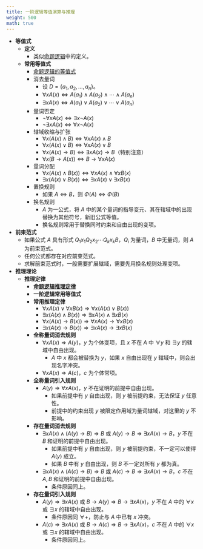 ```yaml
---
title: 一阶逻辑等值演算与推理
weight: 500
math: true
---
```


- **等值式**
    - **定义**
        - 类似[命题逻辑](/docs/mathematics/discrete-mathematics/proposition-logic-calculation#ysze9u)中的定义。
    - **常用等值式**
        - [命题逻辑的等值式](/docs/mathematics/discrete-mathematics/proposition-logic-calculation#sts2pd)
        - 消去量词
            - 设 $D = \{a_1,a_2,\dots,a_n\}$。
            - $\forall xA(x) \Leftrightarrow A(a_1) \land A(a_2) \land \cdots \land A(a_n)$
            -  $\exists xA(x) \Leftrightarrow A(a_1) \lor A(a_2) \lor \cdots \lor A(a_n)$
        - 量词否定
            - $\neg \forall x A(x) \Leftrightarrow \exists x \neg A(x)$
            - $\neg \exists x A(x) \Leftrightarrow \forall x \neg A(x)$
        - 辖域收缩与扩张
            - $\forall x(A(x) \land B) \Leftrightarrow \forall xA(x) \land B$
            - $\forall x(A(x) \lor B) \Leftrightarrow \forall xA(x) \lor B$
            - $\forall x(A(x) \to B) \Leftrightarrow \exists xA(x) \to B$（特别注意）
            - $\forall x(B \to A(x)) \Leftrightarrow B \to \forall xA(x)$
        - 量词分配
            - $\forall x(A(x) \land B(x)) \Leftrightarrow \forall xA(x) \land \forall xB(x)$
            - $\exists x(A(x) \lor B(x)) \Leftrightarrow \exists xA(x) \lor \exists xB(x)$
        - 置换规则
            - 如果 $A \Leftrightarrow B$，则 $\Phi(A) \Leftrightarrow \Phi(B)$
        - 换名规则
            - $A$ 为一公式，将 $A$ 中的某个量词的指导变元、其在辖域中的出现替换为其他符号，新旧公式等值。
            - 换名规则常用于替换同时约束和自由出现的变项。
- **前束范式**
    - 如果公式 $A$ 具有形式 $Q_1x_1Q_2x_2\cdots Q_kx_kB$，$Q_i$ 为量词，$B$ 中无量词，则 $A$ 为前束范式。
    - 任何公式都存在对应前束范式。
    - 求解前束范式时，一般需要扩展辖域，需要先用换名规则处理变项。
- **推理理论**
    - **推理定律**
        - **[命题逻辑推理定律](/docs/mathematics/discrete-mathematics/proposition-logic-reasoning#mi4ocz)**
        - **一阶逻辑常用等值式**
        - **常用推理定律**
            - $\forall xA(x) \lor \forall xB(x) \Rightarrow \forall x(A(x) \lor B(x))$
            - $\exists x(A(x) \land B(x)) \Rightarrow \exists xA(x) \land \exists xB(x)$
            - $\forall x(A(x) \to B(x)) \Rightarrow \forall xA(x) \to \forall xB(x)$
            - $\exists x(A(x) \to B(x)) \Rightarrow \exists xA(x) \to \exists xB(x)$
        - **全称量词消去规则**
            - $\forall xA(x) \Rightarrow A(y)$，$y$ 为个体变项，且 $x$ 不在 $A$ 中 $\forall y$ 和 $\exists y$ 的辖域中自由出现。
                - $A$ 中 $x$ 都会被替换为 $y$，如果 $x$ 自由出现在 $y$ 辖域中，则会出现名字冲突。
            - $\forall xA(x) \Rightarrow A(c)$，$c$ 为个体常项。
        - **全称量词引入规则**
            - $A(y) \Rightarrow \forall xA(x)$，$y$ 不在证明的前提中自由出现。
                - 如果前提中有 $y$ 自由出现，则 $y$ 被前提约束，无法保证 $y$ 任意性。
                - 前提中的约束出现 $y$ 被限定作用域为量词辖域，对这里的 $y$ 不影响。
        - **存在量词消去规则**
            - $\exists xA(x) \land (A(y) \to B) \Rightarrow B$ 或 $A(y) \to B \Rightarrow \exists xA(x) \to B$，$y$ 不在 $B$ 和证明的前提中自由出现。
                - 如果前提中有 $y$ 自由出现，则 $y$ 被前提约束，不一定可以使得 $A(y)$ 成立。
                - 如果 $B$ 中有 $y$ 自由出现，则 $B$ 不一定对所有 $y$ 都为真。
            - $\exists xA(x) \land (A(c) \to B) \Rightarrow B$ 或 $A(c) \to B \Rightarrow \exists xA(x) \to B$，$c$ 不在 $A,B$ 和证明的前提中自由出现。
                - 条件原因同上。
        - **存在量词引入规则**
            - $A(y) \Rightarrow \exists xA(x)$ 或 $B \to A(y) \Rightarrow B \to \exists xA(x)$，$y$ 不在 $A$ 中的 $\forall x$ 或 $\exists x$ 的辖域中自由出现。
                - 条件原因同 $\forall+$，防止与 $A$ 中已有 $x$ 冲突。
            - $A(c) \Rightarrow \exists xA(x)$ 或 $B \to A(c) \Rightarrow B \to \exists xA(x)$，$c$ 不在 $A$ 中的 $\forall x$ 或 $\exists x$ 的辖域中自由出现。
                - 条件原因同上。
